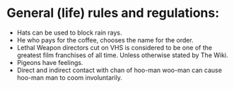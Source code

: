 # General (life) rules and regulations:

 - Hats can be used to block rain rays.
 - He who pays for the coffee, chooses the name for the order.
 - Lethal Weapon directors cut on VHS is considered to be one of the greatest film franchises of all time. Unless otherwise stated by The Wiki.
 - Pigeons have feelings.
 - Direct and indirect contact with chan of hoo-man woo-man can cause hoo-man man to coom involuntarily. 
